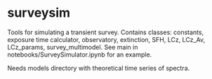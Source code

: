# surveysim

Tools for simulating a transient survey. Contains classes: constants, exposure time calculator, observatory, extinction, SFH, LCz, LCz_Av, LCz_params, survey_multimodel.
See main in notebooks/SurveySimulator.ipynb for an example.

Needs models directory with theoretical time series of spectra.

